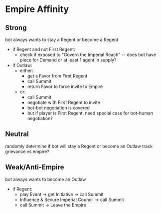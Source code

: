 # Empire Affinity

## Strong

bot always wants to stay a Regent or become a Regent

- if Regent and not First Regent:
	- check if exposed to "Govern the Imperial Reach" -- does bot have piece for Demand or at least 1 agent in supply?
- if Outlaw:
	- either:
		- get a Favor from First Regent
		- call Summit
		- return Favor to force invite to Empire
	- or:
		- call Summit
		- negotiate with First Regent to invite
		- bot-bot negotiation is covered
		- but if player is First Regent, need special case for bot-human negotiation?

## Neutral

randomly determine if bot will stay a Regent or become an Outlaw
track grievance vs empire?

## Weak/Anti-Empire

bot always wants to become an Outlaw

- if Regent:
	- play Event -> get Initiative -> call Summit
	- Influence & Secure Imperial Council -> call Summit
	- call Summit -> Leave the Empire
